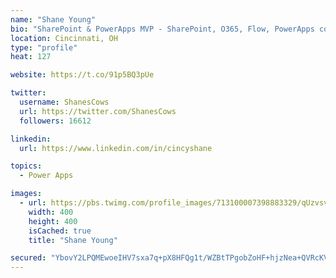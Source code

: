 ```yaml
---
name: "Shane Young"
bio: "SharePoint & PowerApps MVP - SharePoint, O365, Flow, PowerApps consulting? @PowerApps911 | Pure Snark? You found it."
location: Cincinnati, OH
type: "profile"
heat: 127

website: https://t.co/91p5BQ3pUe

twitter:
  username: ShanesCows
  url: https://twitter.com/ShanesCows
  followers: 16612

linkedin:
  url: https://www.linkedin.com/in/cincyshane

topics:
  - Power Apps

images:
  - url: https://pbs.twimg.com/profile_images/713100007398883329/qUzvsvQ3_400x400.jpg
    width: 400
    height: 400
    isCached: true
    title: "Shane Young"

secured: "YbovY2LPQMEwoeIHV7sxa7q+pX8HFQg1t/WZBtTPgobZoHF+hjzNea+QVRcKVZBek990kAi7iTMVuJT/F6FSpc9ngvbMLttbCMVhZnlJzr1c92mggl1mw7wMSXsJVOHbzE1jgBxK8aKgpdMgGsRLBZ74JVRqNdYUoex4vMWKl4z70dVkDIO0UxcysNXIctX30/xCM79ZcoP7ltcSZ0EcZLUggKnJmPSmXpSFS4L7P1Ia2vbBdSxZUF0iLu2EBZ5xDJm9oUm78niyYF00D/vjXFUGZhR92fzLEoFNA1nOfMwCHoVmmnOFL79dker5sRTkA7t0Gs592YIffsMDvDmvPQXXLbiIHnMA2UyiU7JJYfXiKrsDTRaVbykMLlbBm/R5cZnfqDeTVsHv2P4653Sm4tJTdK8cuO9BQNvjQVpjKII=;thNXdfp+O4Mn0VOJfC2EPg=="
---
```


